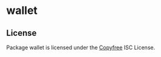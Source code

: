 wallet
======

## License

Package wallet is licensed under the [Copyfree](http://Copyfree.org) ISC
License.
